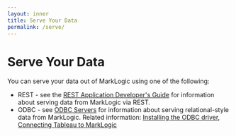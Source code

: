 ```yaml
---
layout: inner
title: Serve Your Data
permalink: /serve/
---
```


# Serve Your Data

You can serve your data out of MarkLogic using one of the following:
- REST - see the [REST Application Developer's Guide](https://docs.marklogic.com/guide/rest-dev) for information about serving data from MarkLogic via REST.
- ODBC - see [ODBC Servers](https://docs.marklogic.com/guide/admin/odbc) for information about serving relational-style data from MarkLogic. Related information: [Installing the ODBC driver](https://docs.marklogic.com/guide/sql/odbc-driver), [Connecting Tableau to MarkLogic](https://docs.marklogic.com/guide/sql/tableau)
